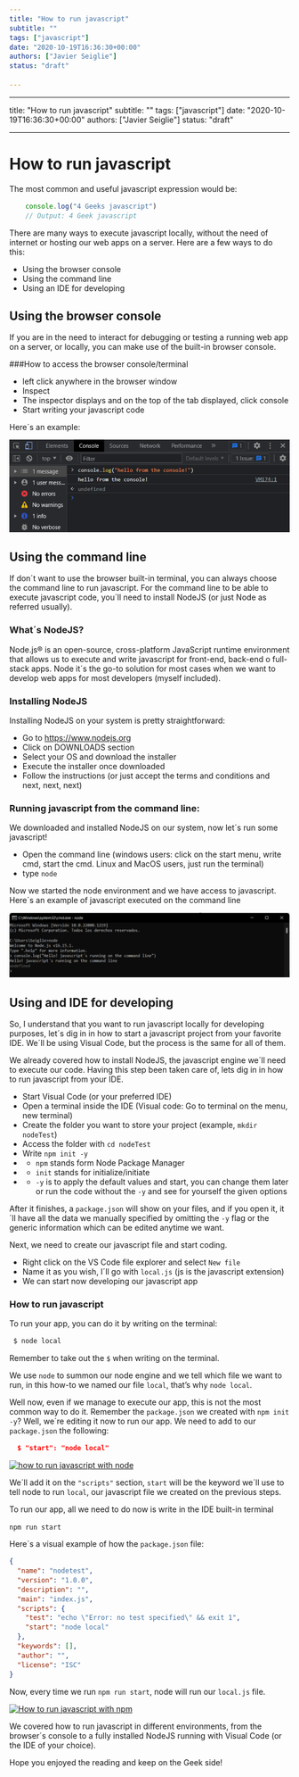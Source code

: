 ```yaml
---
title: "How to run javascript"
subtitle: ""
tags: ["javascript"]
date: "2020-10-19T16:36:30+00:00"
authors: ["Javier Seiglie"]
status: "draft"

---
```


---
title: "How to run javascript"
subtitle: ""
tags: ["javascript"]
date: "2020-10-19T16:36:30+00:00"
authors: ["Javier Seiglie"]
status: "draft"

---

# How to run javascript

The most common and useful javascript expression would be:  

```javascript
	console.log("4 Geeks javascript")
	// Output: 4 Geek javascript
```

There are many ways to execute javascript locally, without the need of internet or hosting our web apps on a server. Here are a few ways to do this:

- Using the browser console
- Using the command line
- Using an IDE for developing 

## Using the browser console

If you are in the need to interact for debugging or testing a running web app on a server, or locally, you can make use of the built-in browser console. 

###How to access the browser console/terminal

- left click anywhere in the browser window
- Inspect 
- The inspector displays and on the top of the tab displayed, click console
- Start writing your javascript code

Here´s an example:

[![How to run javascript on browser terminal](./src/assets/images/how_to_run_javascript_1.png "How to run javascript on browser terminal")](./src/assets/images/how_to_run_javascript_1.png "How to run javascript on browser terminal")

## Using the command line

If don´t want to use the browser built-in terminal, you can always choose the command line to run javascript. For the command line to be able to execute javascript code, you´ll need to install NodeJS (or just Node as referred usually).

### What´s NodeJS?

Node.js® is an open-source, cross-platform JavaScript runtime environment that allows us to execute and write javascript for front-end, back-end  o full-stack apps. Node it´s the go-to solution for most cases when we want to develop web apps for most developers (myself included).

### Installing NodeJS

Installing NodeJS on your system is pretty straightforward:
- Go to https://www.nodejs.org
- Click on DOWNLOADS section
- Select your OS and download the installer
- Execute the installer once downloaded
- Follow the instructions (or just accept the terms and conditions and next, next, next)

### Running javascript from the command line:

We downloaded and installed NodeJS on our system, now let´s run some javascript!

- Open the command line (windows users: click on the start menu, write cmd, start the cmd. Linux and MacOS users, just run the terminal)
- type `node`

Now we started the node environment and we have access to javascript. Here´s an example of javascript executed on the command line

[![How to run javascript from the command line](./src/assets/images/how_to_run_javascript_2.png "How to run javascript from the command line")](./src/assets/images/how_to_run_javascript_2.png "How to run javascript from the command line")

## Using and IDE for developing

So, I understand that you want to run javascript locally for developing purposes, let´s dig in in how to start a javascript project from your favorite IDE. We´ll be using Visual Code, but the process is the same for all of them.

We already covered how to install NodeJS, the javascript engine we´ll need to execute our code. Having this step been taken care of, lets dig in in how to run javascript from your IDE.

- Start Visual Code (or your preferred IDE)
- Open a terminal inside the IDE (Visual code: Go to terminal on the menu, new terminal)
- Create the folder you want to store your project (example, `mkdir nodeTest`)
- Access the folder with `cd nodeTest`
- Write `npm init -y` 
- -  `npm` stands form Node Package Manager 
- - `init` stands for initialize/initiate  
- -  `-y` is to apply the default values and start, you can change them later or run the code without the `-y` and see for yourself the given options

After it finishes, a `package.json` will show on your files, and if you open it, it´ll have all the data we manually specified by omitting the `-y` flag or the generic information which can be edited anytime we want.

Next, we need to create our javascript file and start coding.
- Right click on the VS Code file explorer and select `New file`
- Name it as you wish, I´ll go with `local.js` (js is the javascript extension)
- We can start now developing our javascript app 

### How to run javascript

To run your app, you can do it by writing on the terminal:

```javascript
 $ node local
```
Remember to take out the `$` when writing on the terminal.

We use `node` to summon our node engine and we tell which file we want to run, in this how-to we named our file `local`, that’s why `node local`. 

Well now, even if we manage to execute our app, this is not the most common way to do it. Remember the `package.json` we created with `npm init -y`? Well, we´re editing it now to run our app. We need to add to our `package.json` the following:

```json
  $ "start": "node local"
```

[![how to run javascript with node](./src/content/how-to/how_to_run_javascript_3.png "how to run javascript with node")](./src/content/how-to/how_to_run_javascript_3.png "how to run javascript with node")

We´ll add it on the `"scripts"` section, `start` will be the keyword we´ll use to tell node to run `local`, our javascript file we created on the previous steps. 

To run our app, all we need to do now is write in the IDE built-in terminal 

`npm run start`

Here´s a visual example of how the `package.json` file:

```json
{
  "name": "nodetest",
  "version": "1.0.0",
  "description": "",
  "main": "index.js",
  "scripts": {
    "test": "echo \"Error: no test specified\" && exit 1",
    "start": "node local"
  },
  "keywords": [],
  "author": "",
  "license": "ISC"
}
```

Now, every time we run `npm run start`,  node will run our `local.js` file.

[![How to run javascript with npm](./src/content/how-to/how_to_run_javascript_4.png "How to run javascript with npm")](./src/content/how-to/how_to_run_javascript_4.png "How to run javascript with npm")


We covered how to run javascript in different environments, from the browser´s console to a fully installed NodeJS running with Visual Code (or the IDE of your choice). 

Hope you enjoyed the reading and keep on the Geek side!
